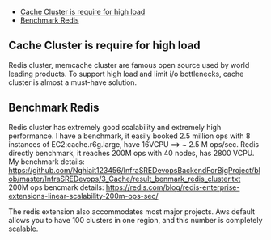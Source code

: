 - [Cache Cluster is require for high load](#cache_cluster_is_require_for_high_load)
- [Benchmark Redis](#benchmark_redis)

## Cache Cluster is require for high load  <a name="cache_cluster_is_require_for_high_load"></a>

Redis cluster, memcache cluster are famous open source used by world leading products. To support high load and limit
i/o bottlenecks, cache cluster is almost a must-have solution. </br>

## Benchmark Redis <a name="benchmark_redis"></a>

Redis cluster has extremely good scalability and extremely high performance. I have a benchmark, it easily booked 2.5
million ops with 8 instances of EC2:cache.r6g.large, have 16VCPU ==> ~ 2.5 M ops/sec. Redis directly benchmark, it
reaches
200M ops with 40 nodes, has 2800 VCPU.
My benchmark
details: https://github.com/Nghiait123456/InfraSREDevopsBackendForBigProject/blob/master/InfraSREDevops/3_Cache/result_benmark_redis_cluster.txt </br>
200M ops bencmark details: https://redis.com/blog/redis-enterprise-extensions-linear-scalability-200m-ops-sec/ </br>

The redis extension also accommodates most major projects. Aws default allows you to have 100 clusters in one region,
and this number is completely scalable. </br>